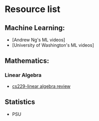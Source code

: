 # Resource list

## Machine Learning:
- [Andrew Ng's ML videos]
- [University of Washington's ML videos]

## Mathematics:
### Linear Algebra
- [cs229-linear algebra review](http://cs229.stanford.edu/summer2019/cs229-linalg.pdf)

## Statistics
- PSU
